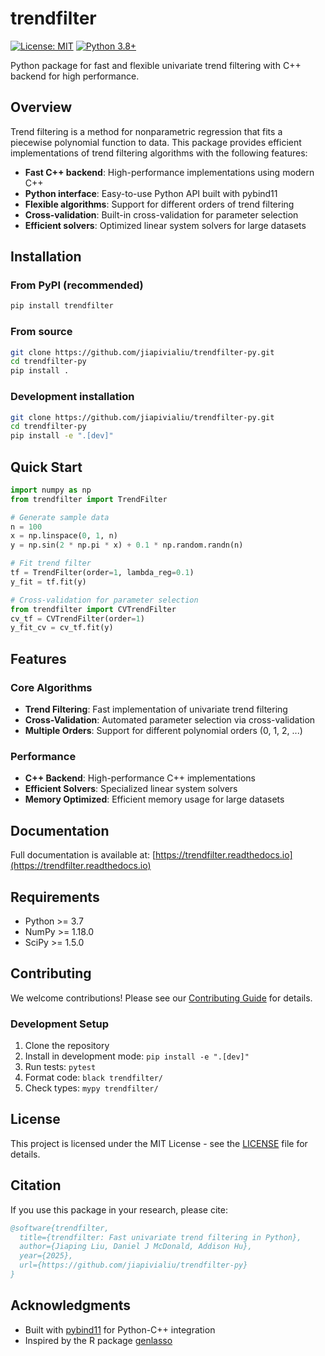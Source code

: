 # trendfilter

[![License: MIT](https://img.shields.io/badge/License-MIT-yellow.svg)](https://opensource.org/licenses/MIT)
[![Python 3.8+](https://img.shields.io/badge/python-3.8+-blue.svg)](https://www.python.org/downloads/)

Python package for fast and flexible univariate trend filtering with C++ backend for high performance.

## Overview

Trend filtering is a method for nonparametric regression that fits a piecewise polynomial function to data. This package provides efficient implementations of trend filtering algorithms with the following features:

- **Fast C++ backend**: High-performance implementations using modern C++
- **Python interface**: Easy-to-use Python API built with pybind11
- **Flexible algorithms**: Support for different orders of trend filtering
- **Cross-validation**: Built-in cross-validation for parameter selection
- **Efficient solvers**: Optimized linear system solvers for large datasets

## Installation

### From PyPI (recommended)
```bash
pip install trendfilter
```

### From source
```bash
git clone https://github.com/jiapivialiu/trendfilter-py.git
cd trendfilter-py
pip install .
```

### Development installation
```bash
git clone https://github.com/jiapivialiu/trendfilter-py.git
cd trendfilter-py
pip install -e ".[dev]"
```

## Quick Start

```python
import numpy as np
from trendfilter import TrendFilter

# Generate sample data
n = 100
x = np.linspace(0, 1, n)
y = np.sin(2 * np.pi * x) + 0.1 * np.random.randn(n)

# Fit trend filter
tf = TrendFilter(order=1, lambda_reg=0.1)
y_fit = tf.fit(y)

# Cross-validation for parameter selection
from trendfilter import CVTrendFilter
cv_tf = CVTrendFilter(order=1)
y_fit_cv = cv_tf.fit(y)
```

## Features

### Core Algorithms
- **Trend Filtering**: Fast implementation of univariate trend filtering
- **Cross-Validation**: Automated parameter selection via cross-validation
- **Multiple Orders**: Support for different polynomial orders (0, 1, 2, ...)

### Performance
- **C++ Backend**: High-performance C++ implementations
- **Efficient Solvers**: Specialized linear system solvers
- **Memory Optimized**: Efficient memory usage for large datasets

## Documentation

Full documentation is available at: [https://trendfilter.readthedocs.io](https://trendfilter.readthedocs.io)

## Requirements

- Python >= 3.7
- NumPy >= 1.18.0
- SciPy >= 1.5.0

## Contributing

We welcome contributions! Please see our [Contributing Guide](CONTRIBUTING.md) for details.

### Development Setup

1. Clone the repository
2. Install in development mode: `pip install -e ".[dev]"`
3. Run tests: `pytest`
4. Format code: `black trendfilter/`
5. Check types: `mypy trendfilter/`

## License

This project is licensed under the MIT License - see the [LICENSE](LICENSE) file for details.

## Citation

If you use this package in your research, please cite:

```bibtex
@software{trendfilter,
  title={trendfilter: Fast univariate trend filtering in Python},
  author={Jiaping Liu, Daniel J McDonald, Addison Hu},
  year={2025},
  url={https://github.com/jiapivialiu/trendfilter-py}
}
```

## Acknowledgments

- Built with [pybind11](https://github.com/pybind/pybind11) for Python-C++ integration
- Inspired by the R package [genlasso](https://github.com/ryantibs/genlasso)
